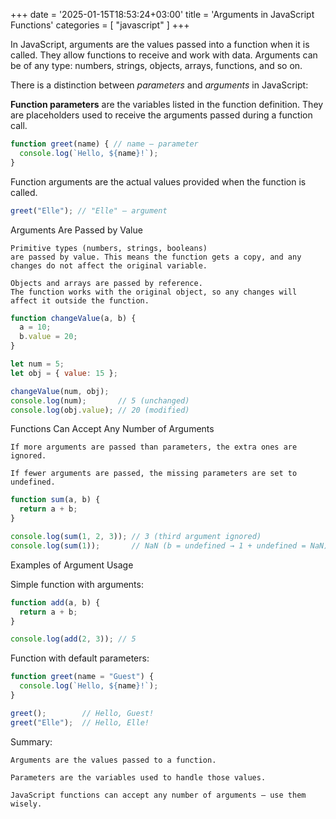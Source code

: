 +++
date = '2025-01-15T18:53:24+03:00'
title = 'Arguments in JavaScript Functions'
categories = [ "javascript" ]
+++

In JavaScript, arguments are the values passed into a function when it is called. They allow functions to receive and work with data. Arguments can be of any type: numbers, strings, objects, arrays, functions, and so on.

There is a distinction between *parameters* and *arguments* in JavaScript:

**Function parameters** are the variables listed in the function definition. They are placeholders used to receive the arguments passed during a function call.

```js
function greet(name) { // name — parameter
  console.log(`Hello, ${name}!`);
}
```

Function arguments are the actual values provided when the function is called.

```js 
greet("Elle"); // "Elle" — argument
```

Arguments Are Passed by Value

    Primitive types (numbers, strings, booleans)
    are passed by value. This means the function gets a copy, and any changes do not affect the original variable.

    Objects and arrays are passed by reference.
    The function works with the original object, so any changes will affect it outside the function.

```js
function changeValue(a, b) {
  a = 10;
  b.value = 20;
}

let num = 5;
let obj = { value: 15 };

changeValue(num, obj);
console.log(num);       // 5 (unchanged)
console.log(obj.value); // 20 (modified)
```

Functions Can Accept Any Number of Arguments

    If more arguments are passed than parameters, the extra ones are ignored.

    If fewer arguments are passed, the missing parameters are set to undefined.

```js
function sum(a, b) {
  return a + b;
}

console.log(sum(1, 2, 3)); // 3 (third argument ignored)
console.log(sum(1));       // NaN (b = undefined → 1 + undefined = NaN)
```

Examples of Argument Usage

Simple function with arguments:

```js
function add(a, b) {
  return a + b;
}

console.log(add(2, 3)); // 5
```

Function with default parameters:

```js
function greet(name = "Guest") {
  console.log(`Hello, ${name}!`);
}

greet();        // Hello, Guest!
greet("Elle");  // Hello, Elle!
```

Summary:

    Arguments are the values passed to a function.

    Parameters are the variables used to handle those values.

    JavaScript functions can accept any number of arguments — use them wisely.
